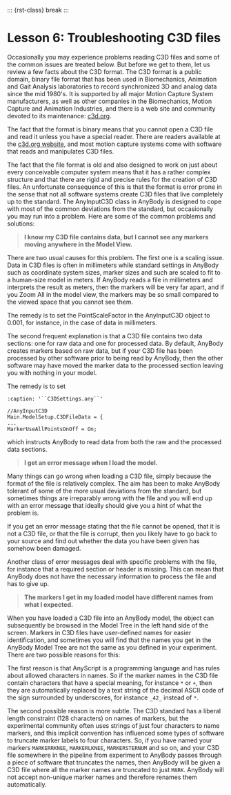 ::: {rst-class} break
:::

# Lesson 6: Troubleshooting C3D files

Occasionally you may experience problems reading C3D files and some of
the common issues are treated below. But before we get to them, let us
review a few facts about the C3D format. The C3D format is a public
domain, binary file format that has been used in Biomechanics, Animation
and Gait Analysis laboratories to record synchronized 3D and analog data
since the mid 1980's. It is supported by all major Motion Capture System
manufacturers, as well as other companies in the Biomechanics, Motion
Capture and Animation Industries, and there is a web site and community
devoted to its maintenance: [c3d.org](https://www.c3d.org/).

The fact that the format is binary means that you cannot open a C3D file
and read it unless you have a special reader. There are readers
available at the [c3d.org website](https://www.c3d.org/), and most motion capture systems come
with software that reads and manipulates C3D files.

The fact that the file format is old and also designed to work on just
about every conceivable computer system means that it has a rather
complex structure and that there are rigid and precise rules for the
creation of C3D files. An unfortunate consequence of this is that the
format is error prone in the sense that not all software systems create
C3D files that live completely up to the standard. The AnyInputC3D class
in AnyBody is designed to cope with most of the common deviations from
the standard, but occasionally you may run into a problem. Here are some
of the common problems and solutions:

> **I know my C3D file contains data, but I cannot see any markers moving
> anywhere in the Model View.**

There are two usual causes for this problem. The first one is a scaling
issue. Data in C3D files is often in millimeters while standard settings
in AnyBody such as coordinate system sizes, marker sizes and such are
scaled to fit to a human-size model in meters. If AnyBody reads a file
in millimeters and interprets the result as meters, then the markers
will be very far apart, and if you Zoom All in the model view, the
markers may be so small compared to the viewed space that you cannot see
them.

The remedy is to set the PointScaleFactor in the AnyInputC3D object to
0.001, for instance, in the case of data in millimeters.

The second frequent explanation is that a C3D file contains two data
sections: one for raw data and one for processed data. By default,
AnyBody creates markers based on raw data, but if your C3D file has been
processed by other software prior to being read by AnyBody, then the
other software may have moved the marker data to the processed section
leaving you with nothing in your model.

The remedy is to set

```{code-block} AnyScriptDoc
:caption: '``C3DSettings.any``'

//AnyInputC3D
Main.ModelSetup.C3DFileData = {
...
MarkerUseAllPointsOnOff = On;
```

which instructs AnyBody to read data from both the raw and the processed
data sections.

> **I get an error message when I load the model.**

Many things can go wrong when loading a C3D file, simply because the
format of the file is relatively complex. The aim has been to make
AnyBody tolerant of some of the more usual deviations from the standard,
but sometimes things are irreparably wrong with the file and you will
end up with an error message that ideally should give you a hint of what
the problem is.

If you get an error message stating that the file cannot be opened, that
it is not a C3D file, or that the file is corrupt, then you likely have
to go back to your source and find out whether the data you have been
given has somehow been damaged.

Another class of error messages deal with specific problems with the
file, for instance that a required section or header is missing. This
can mean that AnyBody does not have the necessary information to process
the file and has to give up.

> **The markers I get in my loaded model have different names from what
> I expected.**

When you have loaded a C3D file into an AnyBody model, the object can
subsequently be browsed in the Model Tree in the left hand side of the
screen. Markers in C3D files have user-defined names for easier
identification, and sometimes you will find that the names you get in
the AnyBody Model Tree are not the same as you defined in your
experiment. There are two possible reasons for this:

The first reason is that AnyScript is a programming language and has
rules about allowed characters in names. So if the marker names in the
C3D file contain characters that have a special meaning, for instance
`*` or `+`, then they are automatically replaced by a text string of
the decimal ASCII code of the sign surrounded by underscores, for
instance `_42_` instead of `*`.

The second possible reason is more subtle. The C3D standard has a
liberal length constraint (128 characters) on names of markers, but the
experimental community often uses strings of just four characters to
name markers, and this implicit convention has influenced some types of
software to truncate marker labels to four characters. So, if you have
named your markers `MARKERRKNEE`, `MARKERLKNEE`, `MARKERSTERNUM` and so
on, and your C3D file somewhere in the pipeline from experiment to
AnyBody passes through a piece of software that truncates the names,
then AnyBody will be given a C3D file where all the marker names are
truncated to just `MARK`. AnyBody will not accept non-unique marker
names and therefore renames them automatically.
